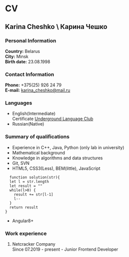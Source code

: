 # CV
## Karina Cheshko \ Карина Чешко

### Personal Information
**Country:** Belarus\
**City:** Minsk\
**Birth date:** 23.08.1998


### Contact Information
**Phone:** +375(25) 926 24 79\
**E-mail:** karina_cheshko@mail.ru

### Languages
-	English(Intermediate)\
  Certificate [Underground Language Club](https://ispeak-school.by/)
-	Russian(Native)


### Summary of qualifications
-	Experience in C++, Java, Python (only lab in university)
-	Mathematical background
-	Knowledge in algorithms and data structures
- Git, SVN
- HTML5, CSS3(Less), BEM(little), JavaScript

```
  function solution(str){
  let l = str.length
  let result = ""
  while(l>0) {
    result += str[l-1]
    l--
  }
  return result 
}
```

- Angular8+


### Work experience
1. Netcracker Company\
  Since 07.2019 - present - Junior Frontend Developer 
